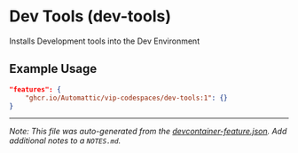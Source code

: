 
# Dev Tools (dev-tools)

Installs Development tools into the Dev Environment

## Example Usage

```json
"features": {
    "ghcr.io/Automattic/vip-codespaces/dev-tools:1": {}
}
```





---

_Note: This file was auto-generated from the [devcontainer-feature.json](https://github.com/Automattic/vip-codespaces/blob/main/features/src/dev-tools/devcontainer-feature.json).  Add additional notes to a `NOTES.md`._
